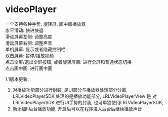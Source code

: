 # videoPlayer
一个支持各种手势, 旋转屏, 画中画播放器 <br/>
水平滑动: 快进快退 <br/>
滑动屏幕左侧: 调整亮度 <br/>
滑动屏幕右侧: 调整声音 <br/>
单机屏幕: 显示或者隐藏控制栏 <br/>
双击屏幕: 暂停/播放视频 <br/>
点击全屏/退出全屏按钮, 或者旋转屏幕: 进行全屏和普通状态切换 <br/>
点击画中画: 进行画中画 <br/>

1.1版本更新:
1. 对播放功能部分进行封装, 是UI部分与播放器处理部分分离, LRLVideoPlayerSDK 处理的是播放功能部分,  LRLVideoPlayerView 是 对 LRLVideoPlayerSDK 进行UI手势的封装, 也可单独使用LRLVideoPlayerSDK;
2. 新添加h后台播放功能, 开启后可以在程序进入后台后继续播放声音


